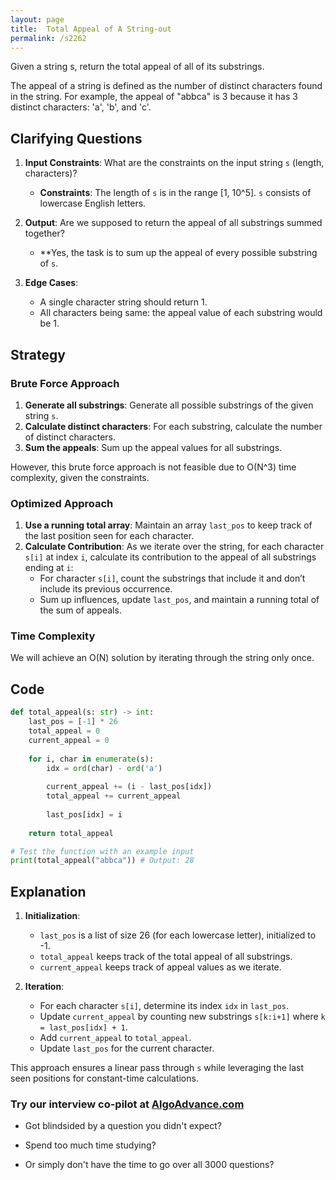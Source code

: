 ```yaml
---
layout: page
title:  Total Appeal of A String-out
permalink: /s2262
---
```


Given a string s, return the total appeal of all of its substrings.

The appeal of a string is defined as the number of distinct characters found in the string. For example, the appeal of "abbca" is 3 because it has 3 distinct characters: 'a', 'b', and 'c'.

## Clarifying Questions

1. **Input Constraints**: What are the constraints on the input string `s` (length, characters)?
   - **Constraints**: The length of `s` is in the range [1, 10^5]. `s` consists of lowercase English letters.

2. **Output**: Are we supposed to return the appeal of all substrings summed together?
   - **Yes, the task is to sum up the appeal of every possible substring of `s`.

3. **Edge Cases**:
   - A single character string should return 1.
   - All characters being same: the appeal value of each substring would be 1.

## Strategy

### Brute Force Approach

1. **Generate all substrings**: Generate all possible substrings of the given string `s`.
2. **Calculate distinct characters**: For each substring, calculate the number of distinct characters.
3. **Sum the appeals**: Sum up the appeal values for all substrings.

However, this brute force approach is not feasible due to O(N^3) time complexity, given the constraints.

### Optimized Approach

1. **Use a running total array**: Maintain an array `last_pos` to keep track of the last position seen for each character.
2. **Calculate Contribution**: As we iterate over the string, for each character `s[i]` at index `i`, calculate its contribution to the appeal of all substrings ending at `i`:
   - For character `s[i]`, count the substrings that include it and don’t include its previous occurrence.
   - Sum up influences, update `last_pos`, and maintain a running total of the sum of appeals.

### Time Complexity

We will achieve an O(N) solution by iterating through the string only once.

## Code

```python
def total_appeal(s: str) -> int:
    last_pos = [-1] * 26
    total_appeal = 0
    current_appeal = 0
    
    for i, char in enumerate(s):
        idx = ord(char) - ord('a')
        
        current_appeal += (i - last_pos[idx])
        total_appeal += current_appeal
        
        last_pos[idx] = i
    
    return total_appeal

# Test the function with an example input
print(total_appeal("abbca")) # Output: 28
```

## Explanation

1. **Initialization**: 
   - `last_pos` is a list of size 26 (for each lowercase letter), initialized to -1.
   - `total_appeal` keeps track of the total appeal of all substrings.
   - `current_appeal` keeps track of appeal values as we iterate.

2. **Iteration**:
   - For each character `s[i]`, determine its index `idx` in `last_pos`.
   - Update `current_appeal` by counting new substrings `s[k:i+1]` where `k = last_pos[idx] + 1`.
   - Add `current_appeal` to `total_appeal`.
   - Update `last_pos` for the current character.

This approach ensures a linear pass through `s` while leveraging the last seen positions for constant-time calculations.


### Try our interview co-pilot at [AlgoAdvance.com](https://algoAdvance.com)

- Got blindsided by a question you didn't expect?

- Spend too much time studying?

- Or simply don't have the time to go over all 3000 questions?

